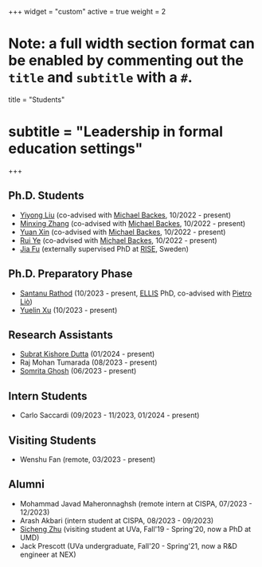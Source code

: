 +++
widget = "custom"
active = true
weight = 2

# Note: a full width section format can be enabled by commenting out the `title` and `subtitle` with a `#`.
title = "Students"
# subtitle = "Leadership in formal education settings"
+++

<h2>Ph.D. Students</h2>

+ [Yiyong Liu](https://liu199604.github.io/) (co-advised with [Michael Backes](https://cispa.de/de/people/backes), 10/2022 - present)
+ [Minxing Zhang](https://minxingzhang.github.io/) (co-advised with [Michael Backes](https://cispa.de/de/people/backes), 10/2022 - present)
+ [Yuan Xin](https://applexy.github.io/) (co-advised with [Michael Backes](https://cispa.de/de/people/backes), 10/2022 - present)
+ [Rui Ye](https://cispa.de/de/people/rui.ye) (co-advised with [Michael Backes](https://cispa.de/de/people/backes), 10/2022 - present)
+ [Jia Fu](https://jasonfu1998.github.io/) (externally supervised PhD at [RISE](https://www.ri.se/en), Sweden)

<h2>Ph.D. Preparatory Phase</h2>

+ [Santanu Rathod](https://ellis.eu/projects/towards-efficient-and-reliable-deep-learning-systems-using-geometric-methods) (10/2023 - present, [ELLIS](https://ellis.eu/) PhD, co-advised with [Pietro Liò](https://www.cl.cam.ac.uk/~pl219/))
+ [Yuelin Xu](https://scholar.google.com/citations?user=-cwTgtkAAAAJ&hl=en&oi=sra) (10/2023 - present)

<h2>Research Assistants</h2>

+ [Subrat Kishore Dutta](https://cispa.de/de/people/c01sudu) (01/2024 - present)
+ Raj Mohan Tumarada (08/2023 - present)
+ [Somrita Ghosh](https://cispa.de/de/people/c01sogh) (06/2023 - present)

<h2>Intern Students</h2>

+ Carlo Saccardi (09/2023 - 11/2023, 01/2024 - present)

<h2>Visiting Students</h2>

+ Wenshu Fan (remote, 03/2023 - present)

<h2>Alumni</h2>

+ Mohammad Javad Maheronnaghsh (remote intern at CISPA, 07/2023 - 12/2023)
+ Arash Akbari (intern student at CISPA, 08/2023 - 09/2023)
+ [Sicheng Zhu](https://schzhu.github.io/) (visiting student at UVa, Fall'19 - Spring'20, now a PhD at UMD)
+ Jack Prescott (UVa undergraduate, Fall'20 - Spring'21, now a R&D engineer at NEX)


